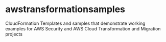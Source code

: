 # awstransformationsamples
CloudFormation Templates and samples that demonstrate working examples for AWS Security and AWS Cloud Transformation and Migration projects
